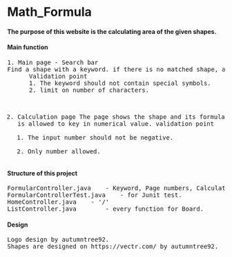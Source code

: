 # Math_Formula

<h4>The purpose of this website is the calculating area of the given shapes.</h4>


<h4>Main function</h4>
<pre>1. Main page - Search bar
Find a shape with a keyword. if there is no matched shape, a list of shapes will appear.
      Validation point 
      1. The keyword should not contain special symbols.
      2. limit on number of characters.
        

2. Calculation page
The page shows the shape and its formula. The user is allowed to key in numerical value.
      validation point
      1. The input number should not be negative.
      2. Only number allowed.</pre>
             


<h4>Structure of this project</h4>
<pre>FormularController.java    - Keyword, Page numbers, Calculating area
FormularControllerTest.java    - for Junit test.
HomeController.java    - '/' 
ListController.java        - every function for Board.</pre> 


<h4>Design</h4>
<pre>Logo design by autumntree92.
Shapes are designed on https://vectr.com/ by autumntree92.</pre>
